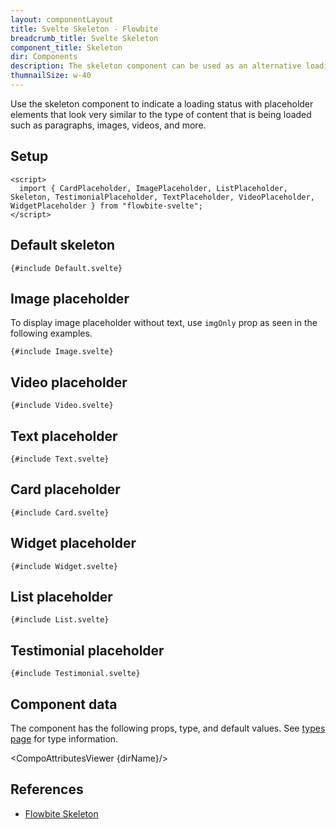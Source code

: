 ```yaml
---
layout: componentLayout
title: Svelte Skeleton - Flowbite
breadcrumb_title: Svelte Skeleton
component_title: Skeleton
dir: Components
description: The skeleton component can be used as an alternative loading indicator to the spinner by mimicking the content that will be loaded such as text, images, or video
thumnailSize: w-40
---
```


<script>
  import { CompoAttributesViewer, GitHubCompoLinks, toKebabCase } from '../../utils'
  import { P, A } from '$lib'
  const dirName = toKebabCase(component_title)
</script>

Use the skeleton component to indicate a loading status with placeholder elements that look very similar to the type of content that is being loaded such as paragraphs, images, videos, and more.

## Setup

```svelte example hideOutput
<script>
  import { CardPlaceholder, ImagePlaceholder, ListPlaceholder, Skeleton, TestimonialPlaceholder, TextPlaceholder, VideoPlaceholder, WidgetPlaceholder } from "flowbite-svelte";
</script>
```

## Default skeleton

```svelte example
{#include Default.svelte}
```

## Image placeholder

To display image placeholder without text, use `imgOnly` prop as seen in the following examples.

```svelte example class="flex flex-col gap-8"
{#include Image.svelte}
```

## Video placeholder

```svelte example
{#include Video.svelte}
```

## Text placeholder

```svelte example
{#include Text.svelte}
```

## Card placeholder

```svelte example
{#include Card.svelte}
```

## Widget placeholder

```svelte example
{#include Widget.svelte}
```

## List placeholder

```svelte example
{#include List.svelte}
```

## Testimonial placeholder

```svelte example
{#include Testimonial.svelte}
```

## Component data

The component has the following props, type, and default values. See [types page](/docs/pages/typescript) for type information.

<CompoAttributesViewer {dirName}/>

## References

- [Flowbite Skeleton](https://flowbite.com/docs/components/sidebar/)

<GitHubCompoLinks />
